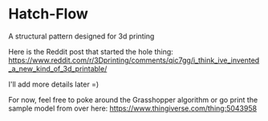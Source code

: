 # Hatch-Flow
A structural pattern designed for 3d printing

Here is the Reddit post that started the hole thing:
https://www.reddit.com/r/3Dprinting/comments/qic7gg/i_think_ive_invented_a_new_kind_of_3d_printable/

I'll add more details later =)

For now, feel free to poke around the Grasshopper algorithm
or go print the sample model from over here:
https://www.thingiverse.com/thing:5043958
